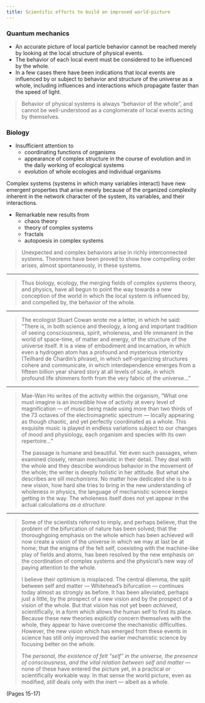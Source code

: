 ```yaml
---
title: Scientific efforts to build an improved world-picture
---
```


### Quantum mechanics
- An accurate picture of local particle behavior cannot be reached merely by looking at the local structure of physical events.
- The behavior of each local event must be considered to be influenced by the whole.
- In a few cases there have been indications that local events are influenced by or subject to behavior and structure of the universe as a whole, including influences and interactions which propagate faster than the speed of light.

> Behavior of physical systems is always “behavior of the whole”, and cannot be well-understood as a conglomerate of local events acting by themselves.

### Biology
- Insufficient attention to
	- coordinating functions of organisms
	- appearance of complex structure in the course of evolution and in the daily working of ecological systems
	- evolution of whole ecologies and individual organisms

Complex systems (systems in which many variables interact) have new emergent properties that arise merely because of the organized complexity inherent in the network character of the system, its variables, and their interactions.

- Remarkable new results from
	- chaos theory
	- theory of complex systems
	- fractals
	- autopoesis in complex systems

> Unexpected and complex behaviors arise in richly interconnected systems. Theorems have been proved to show how compelling order arises, almost spontaneously, in these systems.

---

> Thus biology, ecology, the merging fields of complex systems theory, and physics, have all begun to point the way towards a new conception of the world in which the local system is influenced by, and compelled by, the behavior of the whole.

---

> The ecologist Stuart Cowan wrote me a letter, in which he said: “There is, in both science and theology, a long and important tradition of seeing consciousness, spirit, wholeness, and life immanent in the world of space-time, of matter and energy, of the structure of the universe itself. It is a view of embodiment and incarnation, in which even a hydrogen atom has a profound and mysterious interiority (Teilhard de Chardin’s phrase), in which self-organizing structures cohere and communicate, in which interdependence emerges from a fifteen billion year shared story at all levels of scale, in which profound life shimmers forth from the very fabric of the universe…”

---

> Mae-Wan Ho writes of the activity within the organism, “What one must imagine is an incredible hive of activity at every level of magnification — of music being made using more than two thirds of the 73 octaves of the electromagnetic spectrum — locally appearing as though chaotic, and yet perfectly coordinated as a whole. This exquisite music is played in endless variations subject to our changes of mood and physiology, each organism and species with its own repertoire…”
> 
> The passage is humane and beautiful. Yet even such passages, when examined closely, remain mechanistic in their detail. They deal with the whole and they describe wondrous behavior in the movement of the whole; the writer is deeply holistic in her attitude. But what she describes are sill *mechanisms*. No matter how dedicated she is to a new vision, how hard she tries to bring in the new understanding of wholeness in physics, the language of mechanistic science keeps getting in the way. The wholeness itself does not yet appear in the actual calculations *as a structure*.

---

> Some of the scientists referred to imply, and perhaps believe, that the problem of the bifurcation of nature has been solved; that the thoroughgoing emphasis on the whole which has been achieved will now create a vision of the universe in which we may at last be at home; that the enigma of the felt self, coexisting with the machine-like play of fields and atoms, has been resolved by the new emphasis on the coordination of complex systems and the physicist’s new way of paying attention to the whole.
> 
> I believe their optimism is misplaced. The central dilemma, the split between self and matter — Whitehead’s bifurcation — continues today almost as strongly as before. It has been alleviated, perhaps just a little, by the prospect of a new vision and by the prospect of a vision of the whole. But that vision has not yet been *achieved*, scientifically, in a form which allows the human self to find its place.
> Because these new theories explicitly concern themselves with the whole, they appear to have overcome the mechanistic difficulties. However, the new vision which has emerged from these events in science has still only improved the earlier mechanistic science by focusing better on the whole.
> 
> The *personal, the existence of felt “self” in the universe, the presence of consciousness, and the vital relation between self and matter* — none of these have entered the picture yet, in a practical or scientifically workable way. In that sense the world picture, even as modified, *still* deals only with the inert — albeit as a whole.

(Pages 15-17)